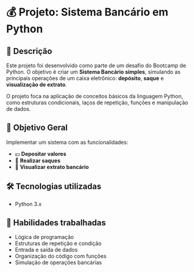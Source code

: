 # 💰 Projeto: Sistema Bancário em Python

## 📌 Descrição

Este projeto foi desenvolvido como parte de um desafio do Bootcamp de Python. O objetivo é criar um **Sistema Bancário simples**, simulando as principais operações de um caixa eletrônico: **depósito**, **saque** e **visualização de extrato**.

O projeto foca na aplicação de conceitos básicos da linguagem Python, como estruturas condicionais, laços de repetição, funções e manipulação de dados.

## 🎯 Objetivo Geral

Implementar um sistema com as funcionalidades:

- 💵 **Depositar valores**
- 🏧 **Realizar saques**
- 📄 **Visualizar extrato bancário**

## 🛠️ Tecnologias utilizadas

- Python 3.x

## 🚀 Habilidades trabalhadas

- Lógica de programação
- Estruturas de repetição e condição
- Entrada e saída de dados
- Organização do código com funções
- Simulação de operações bancárias

